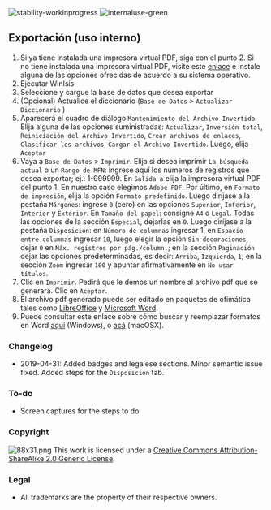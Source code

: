 ![stability-workinprogress](https://img.shields.io/badge/stability-work_in_progress-lightgrey.svg)
![internaluse-green](https://img.shields.io/badge/Internal%20use%3A-stable-green.svg)
## Exportación (uso interno)
1. Si ya tiene instalada una impresora virtual PDF, siga con el punto 2. Si no tiene instalada una impresora virtual PDF, visite este [enlace](https://pdf.wondershare.com/top-pdf-software/free-pdf-printer.html) e instale alguna de las opciones ofrecidas de acuerdo a su sistema operativo.
2. Ejecutar WinIsis
3. Seleccione y cargue la base de datos que desea exportar
4. (Opcional) Actualice el diccionario (`Base de Datos` > `Actualizar Diccionario` )
5. Aparecerá el cuadro de diálogo `Mantenimiento del Archivo Invertido`. Elija alguna de las opciones suministradas: `Actualizar`, `Inversión total`, `Reiniciación del Archivo Invertido`, `Crear archivos de enlaces`, `Clasificar los archivos`, `Cargar el Archivo Invertido`. Luego, elija `Aceptar`
6. Vaya a `Base de Datos` > `Imprimir`. Elija si desea imprimir `La búsqueda actual` o un `Rango de MFN`: ingrese aquí los números de registros que desea exportar; ej.: 1-999999. En `Salida a` elija la impresora virtual PDF del punto 1. En nuestro caso elegimos `Adobe PDF`. Por último, en `Formato de impresión`, elija la opción `Formato predefinido`. Luego diríjase a la pestaña `Márgenes`: ingrese `0` (cero) en las opciones `Superior`, `Inferior`, `Interior` y `Exterior`. En `Tamaño del papel`: consigne `A4` o `Legal`.  Todas las opciones de la sección `Especial`, dejarlas en `0`. Luego diríjase a la pestaña `Disposición`: en `Número de columnas` ingresar 1, en `Espacio entre columnas` ingresar `10`, luego elegir la opción `Sin decoraciones`, dejar `0` en `Máx. registros por pág./column.`; en la sección `Paginación` dejar las opciones predeterminadas, es decir: `Arriba`, `Izquierda`, `1`; en la sección `Zoom` ingresar `100` y apuntar afirmativamente en `No usar títulos`.
7. Clic en `Imprimir`. Pedirá que le demos un nombre al archivo pdf que se generará. Clic en `Aceptar`.
8. El archivo pdf generado puede ser editado en paquetes de ofimática tales como [LibreOffice](https://ask.libreoffice.org/es/question/57975/se-pueden-abrir-archivos-pdf-con-libreoffice/) y [Microsoft Word](https://support.office.com/es-es/article/editar-un-archivo-pdf-b2d1d729-6b79-499a-bcdb-233379c2f63a).
9. Puede consultar este enlace sobre cómo buscar y reemplazar formatos en Word [aquí](https://support.office.com/es-es/article/buscar-y-reemplazar-texto-c6728c16-469e-43cd-afe4-7708c6c779b7) (Windows), o [acá](https://support.office.com/es-es/article/buscar-y-reemplazar-texto-o-formato-en-word-para-mac-ac12f262-e3cd-439a-88a0-f5a59875dcea) (macOSX).

### Changelog ###

* 2019-04-31: Added badges and legalese sections. Minor semantic issue fixed. Added steps for the `Disposición` tab.

### To-do ###
* Screen captures for the steps to do

### Copyright ###
![88x31.png](https://bitbucket.org/repo/4pKrXRd/images/3902704043-88x31.png)
This work is licensed under a [Creative Commons Attribution-ShareAlike 2.0 Generic License](http://creativecommons.org/licenses/by-sa/2.0/).

### Legal ###

* All trademarks are the property of their respective owners.